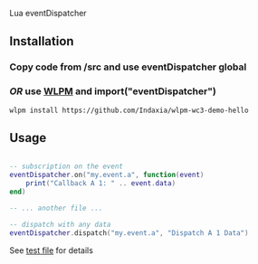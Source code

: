 Lua eventDispatcher 

## Installation

### Copy code from /src and use eventDispatcher global

### *OR* use [WLPM](https://github.com/Indaxia/wc3-wlpm-module-manager) and import("eventDispatcher")
```
wlpm install https://github.com/Indaxia/wlpm-wc3-demo-hello
```

## Usage

```lua

-- subscription on the event
eventDispatcher.on("my.event.a", function(event)
    print("Callback A 1: " .. event.data)
end)

-- ... another file ...

-- dispatch with any data  
eventDispatcher.dispatch("my.event.a", "Dispatch A 1 Data")

```

See [test file](/test/test.lua) for details
